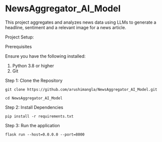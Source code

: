 # NewsAggregator_AI_Model

This project aggregates and analyzes news data using LLMs to generate a headline, sentiment and a relevant image for a news article.

Project Setup:

Prerequisites

Ensure you have the following installed:

1. Python 3.8 or higher
2. Git

Step 1: Clone the Repository

```git clone https://github.com/arushimangla/NewsAggregator_AI_Model.git```

```cd NewsAggregator_AI_Model```

Step 2: Install Dependencies

```pip install -r requirements.txt```

Step 3: Run the application

```flask run --host=0.0.0.0 --port=8000```

